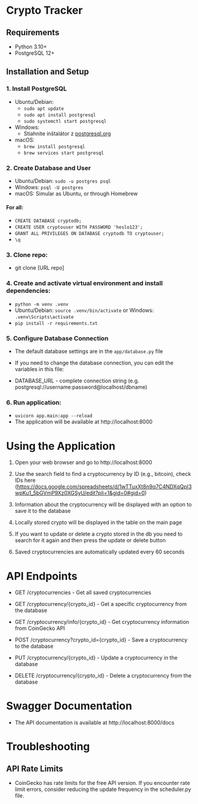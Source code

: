 # Crypto Tracker

## Requirements
- Python 3.10+
- PostgreSQL 12+

## Installation and Setup
### 1. Install PostgreSQL
   - Ubuntu/Debian:
      - `sudo apt update`
      - `sudo apt install postgresql`
      - `sudo systemctl start postgresql`
   - Windows: 
      - Stiahnite inštalátor z [postgresql.org](https://www.postgresql.org/download/windows/)
   - macOS: 
      - `brew install postgresql` 
      - `brew services start postgresql`

### 2. Create Database and User
   - Ubuntu/Debian: `sudo -u postgres psql`
   - Windows: `psql -U postgres`
   - macOS: Simular as Ubuntu, or through Homebrew
   #### For all:
   - `CREATE DATABASE cryptodb;`
   - `CREATE USER cryptouser WITH PASSWORD 'heslo123';`
   - `GRANT ALL PRIVILEGES ON DATABASE cryptodb TO cryptouser;`
   - `\q`


### 3. Clone repo:
   - git clone [URL repo]


### 4. Create and activate virtual environment and install dependencies:
   - `python -m venv .venv`
   - Ubuntu/Debian: `source .venv/bin/activate` or Windows: `.venv\Scripts\activate`
   - `pip install -r requirements.txt`


### 5. Configure Database Connection 
   - The default database settings are in the `app/database.py` file
   - If you need to change the database connection, you can edit the variables in this file:

   - DATABASE_URL - complete connection string (e.g. postgresql://username:password@localhost/dbname)


### 6. Run application:
   - `uvicorn app.main:app --reload`
   - The application will be available at http://localhost:8000


# Using the Application
1. Open your web browser and go to http://localhost:8000

2. Use the search field to find a cryptocurrency by ID (e.g., bitcoin), check IDs here (https://docs.google.com/spreadsheets/d/1wTTuxXt8n9q7C4NDXqQpI3wpKu1_5bGVmP9Xz0XGSyU/edit?pli=1&gid=0#gid=0)

3. Information about the cryptocurrency will be displayed with an option to save it to the database

4. Locally stored crypto will be displayed in the table on the main page

5. If you want to update or delete a crypto stored in the db you need to search for it again and then press the update or delete button

6. Saved cryptocurrencies are automatically updated every 60 seconds

# API Endpoints
- GET /cryptocurrencies - Get all saved cryptocurrencies

- GET /cryptocurrency/{crypto_id} - Get a specific cryptocurrency from the database

- GET /cryptocurrency/info/{crypto_id} - Get cryptocurrency information from CoinGecko API

- POST /cryptocurrency?crypto_id={crypto_id} - Save a cryptocurrency to the database

- PUT /cryptocurrency/{crypto_id} - Update a cryptocurrency in the database

- DELETE /cryptocurrency/{crypto_id} - Delete a cryptocurrency from the database

# Swagger Documentation
- The API documentation is available at http://localhost:8000/docs

# Troubleshooting

## API Rate Limits
- CoinGecko has rate limits for the free API version. If you encounter rate limit errors, consider reducing the update frequency in the scheduler.py file.

